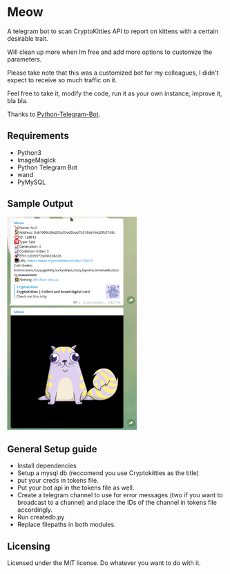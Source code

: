 # Meow

A telegram bot to scan CryptoKitties API to report on kittens with a certain desirable trait.

Will clean up more when Im free and add more options to customize the parameters.

Please take note that this was a customized bot for my colleagues, I didn't expect to receive so much traffic on it.

Feel free to take it, modify the code, run it as your own instance, improve it, bla bla.

Thanks to [Python-Telegram-Bot](https://github.com/python-telegram-bot/python-telegram-bot).

## Requirements

* Python3
* ImageMagick
* Python Telegram Bot
* wand
* PyMySQL

## Sample Output
<img src="/images/catscreen.png" width="300">


## General Setup guide
* Install dependencies
* Setup a mysql db (reccomend you use Cryptokitties as the title)
* put your creds in tokens file.
* Put your bot api in the tokens file as well.
* Create a telegram channel to use for error messages (two if you want to broadcast to a channel) and place the IDs of the channel in tokens file accordingly.
* Run createdb.py
* Replace filepaths in both modules.

## Licensing

Licensed under the MIT license. Do whatever you want to do with it.
